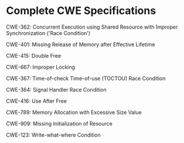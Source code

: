 

# Complete CWE Specifications

CWE-362: Concurrent Execution using Shared Resource with Improper Synchronization ('Race Condition')

CWE-401: Missing Release of Memory after Effective Lifetime

CWE-415: Double Free

CWE-667: Improper Locking

CWE-367: Time-of-check Time-of-use (TOCTOU) Race Condition

CWE-364: Signal Handler Race Condition

CWE-416: Use After Free

CWE-789: Memory Allocation with Excessive Size Value

CWE-909: Missing Initialization of Resource

CWE-123: Write-what-where Condition